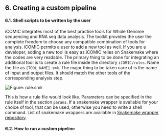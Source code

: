 ## 6. Creating a custom pipeline

#### 6.1. Shell scripts to be written by the user
iCOMIC integrates most of the best practise tools for Whole Genome sequencing and RNA seq data analysis. The toolkit provides the user the complete freedom to choose any compatible combination of tools for analysis. iCOMIC permits a user to add a new tool as well. If you are a developer, adding a new tool is easy as iCOMIC relies on Snakemake where the codes are very readable. The primary thing to be done for integrating an additional tool is to create a rule file inside the directory `iCOMIC/rules`. Name the file as `[TOOL_NAME].smk`. The major thing to be taken care of is the name of input and output files. It should match the other tools of the corresponding analysis step.

![Figure: rule.smk](https://lh3.googleusercontent.com/Kt8r4GsAY0zpY6OMnyyTb8-EesQfQPhPYEdEjpQU05bSzT2cX4_YSmeI4BBP5tZZAk6D2S85iSPW1YYQooqYaAb1_jPALyYGYRK85oNoXNHjmN6HEDtS7OpveeMmCvKpYooCkhY5J6zh7VkZmRBw9MmEp0iQpOG0qwILZjFaQqJHcIgqkelm8VmiFu7y-NnQr02vTqdJQTQ1bRAD9_gaYx5YtqD9FTwtsUG12mn1g_WaVAns2ucVPPwUDf0dSXHcA7e4vJAgaJGmOe-UBW22BR_0LKU8dgKeZ-iZzqMym9l1P7JrSoWHipa3zidqcIXM-i4by7kmZX6sCqEbO-aiNXuRCX0U5YKd1T1JL14ZxxvkKlLPWMfqqSAFtFCAh8NdyfENAxSo9k492KTN-WveL7XlUzHdi5ah-tJTF9cSloQsXOLNta7S6pRbJyRQDuOA1Qk6YxfzCzObLLuyE_A8QAhJDzwkQ596SpXI4VJ1tIM91hhi1sGzBPajfBZrajTVWzEULreWPIrnkjwak7mYI8V95FOaba0BP_pey5GnDD1D4-UgGXpGOQfHb_u3Lk5U1X-ydRLg-9-Rklo9a0pfIeZvycUGviP0xNduke6TXOlAOUMPHx4N0aKFtOCXC6N1iI86ksgrTp20Dy51tc0kfZ_ZCCXTXcpAhQlldNNmVI-GbjqIQ9QTwGnrVXCcHz0=w893-h243-no?authuser=0)

This is how a rule file would look like. Parameters can be specified in the rule itself in the section `params`. If a snakemake wrapper is available for your choice of tool, that can be used, otherwise you need to write a shell command. List of snakemake wrappers are available in [Snakemake wrapper repository](https://snakemake-wrappers.readthedocs.io/en/stable/index.html). 

#### 6.2. How to run a custom pipeline
